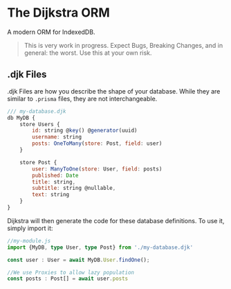 # The Dijkstra ORM
A modern ORM for IndexedDB.

> This is very work in progress. Expect Bugs, Breaking Changes, and in general: the worst. Use this at your own risk.

## .djk Files
.djk Files are how you describe the shape of your database. While they are similar to `.prisma` files, they are not interchangeable.

```js
/// my-database.djk
db MyDB {
    store Users {
        id: string @key() @generator(uuid)
        username: string
        posts: OneToMany(store: Post, field: user)
    }

    store Post {
        user: ManyToOne(store: User, field: posts)
        published: Date
        title: string,
        subtitle: string @nullable,
        text: string
    }
}
```

Dijkstra will then generate the code for these database definitions. To use it, simply import it:

```ts
//my-module.js
import {MyDB, type User, type Post} from './my-database.djk'

const user : User = await MyDB.User.findOne();

//We use Proxies to allow lazy population
const posts : Post[] = await user.posts
```